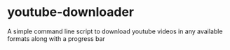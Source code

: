 # youtube-downloader
A simple command line script to download youtube videos in any available formats along with a progress bar 
